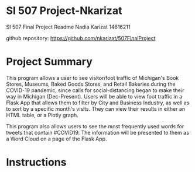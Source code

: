# SI 507 Project-Nkarizat

SI 507 Final Project Readme
Nadia Karizat 14616211

github repository: https://github.com/nkarizat/507FinalProject

# Project Summary
This program allows a user to see visitor/foot traffic of Michigan's Book Stores, Museums, Baked Goods Stores, and Retail Bakeries during the COVID-19 pandemic, since calls for social-distancing began to make their way in Michigan (Dec-Present). Users will be able to view foot traffic in a Flask App that allows them to filter by City and Business Industry, as well as to sort by a specific month's visits. They can view their results in either an HTML table, or a Plotly graph. 

This program also allows users to see the most frequently used words for tweets that contain #COVID19. The information will be presented to them as a Word Cloud on a page of the Flask App. 

# Instructions
